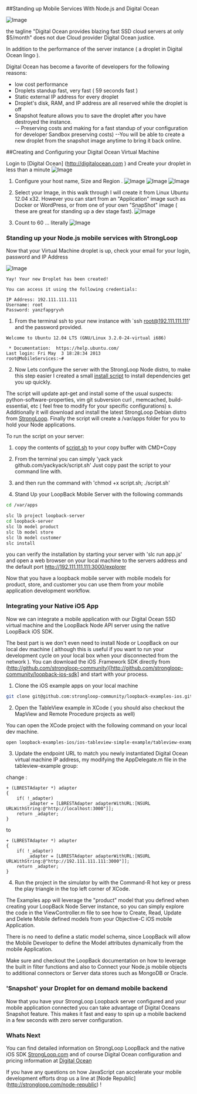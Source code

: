 
##Standing up Mobile Services With Node.js and Digital Ocean

![Image](screenshots/splash700x400.png?raw=true)

the tagline "Digital Ocean provides blazing fast SSD cloud servers at only $5/month" does not due Cloud provider Digital Ocean justice.

In addition to the performance of the server instance ( a droplet in Digital Ocean lingo ).

Digital Ocean has become a favorite of developers for the following reasons:

- low cost performance 
- Droplets standup fast, very fast ( 59 seconds fast )
- Static external IP address for every droplet
- Droplet's disk, RAM, and IP address are all reserved while the droplet is off
- Snapshot feature allows you to save the droplet after you have destroyed the instance.  
	-- Preserving costs and making for a fast standup of your configuration for developer Sandbox  preserving costs)
	--You will be able to create a new droplet from the snapshot image anytime to bring it back online.

##Creating and Configuring your Digital Ocean Virtual Machine

Login to [Digital Ocean] (http://digitalocean.com ) and Create your droplet in less than a minute
![Image](screenshots/digitalOceanPostLogin.png?raw=true)

1. Configure your host name, Size and Region .
![Image](screenshots/digitalOceanConfigHostName.png?raw=true)
![Image](screenshots/digitalOceanConfigSize.png?raw=true)
![Image](screenshots/digitalOceanConfigRegion.png?raw=true)

2. Select your Image, in this walk through I will create it from Linux Ubuntu 12.04 x32.  However you can start from an "Application" image such as Docker or WordPress, or from one of your own "SnapShot" image ( these are great for standing up a dev stage fast).
![Image](screenshots/digitalOceanConfigImage.png?raw=true)

3. Count to 60 ... literally
![Image](screenshots/digitalOceanCreating.png?raw=true)

### Standing up your Node.js mobile services with StrongLoop

Now that your Virtual Machine droplet is up, check your email for your login, password and IP Address

![Image](screenshots/digitalOceanActive.png?raw=true)

```
Yay! Your new Droplet has been created!

You can access it using the following credentials:

IP Address: 192.111.111.111
Username: root
Password: yanzfapgryvh
```

1. From the terminal ssh to your new instance with `ssh root@192.111.111.111' and the password provided.

```
Welcome to Ubuntu 12.04 LTS (GNU/Linux 3.2.0-24-virtual i686)

 * Documentation:  https://help.ubuntu.com/
Last login: Fri May  3 18:28:34 2013
root@MobileServices:~#
```

2. Now Lets configure the server with the StrongLoop Node distro, to make this step easier I created a small [install script](install.sh) to install dependencies get you up quickly. 

The script will update apt-get and install some of the usual suspects: python-software-properties, vim git subversion curl , memcached, build-essential, etc ( feel free to modify for your specific configurations)
s. Additionally it will download and install the latest StrongLoop Debian distro from [StrongLoop](StrongLoop.com).  Finally the script will create a /var/apps folder for you to hold your Node applications.

To run the script on your server:
  1. copy the contents of [script.sh](script.sh) to your copy buffer with CMD+Copy
  2. From the terminal you can simply 'yack yack github.com/yackyack/script.sh'
Just copy past the script to your command line with. 
  3. and then run the command with 'chmod +x script.sh; ./script.sh'

3. Stand Up your LoopBack Mobile Server with the following commands

```sh
cd /var/apps

slc lb project loopback-server
cd loopback-server
slc lb model product
slc lb model store
slc lb model customer
slc install
```

you can verify the installation by starting your server with
'slc run app.js' and open a web browser on your local machine to the servers address and the default port http://192.111.111.111:3000/explorer

Now that you have a loopback mobile server with mobile models for product, store, and customer you can use them from your mobile application development workflow.

### Integrating your Native iOS App

Now we can integrate a mobile application with our Digital Ocean SSD virtual machine and the LoopBack Node API server using the native LoopBack iOS SDK.

The best part is we don't even need to install Node or LoopBack on our local dev machine ( although this is useful if you want to run your development cycle on your local box when your disconnected from the network ).  You can download the iOS .Framework SDK directly from (http://github.com/strongloop-community)[http://github.com/strongloop-community/loopback-ios-sdk] and start with your process.

1. Clone the iOS example apps on your local machine

```sh
git clone git@github.com:strongloop-community/loopback-examples-ios.git
```

2. Open the TableView example in XCode ( you should also checkout the MapView and Remote Procedure projects as well)

You can open the XCode project with the following command on your local dev machine.

```sh
open loopback-examples-ios/ios-tableview-simple-example/tableview-example.xcodeproj
```

3. Update the endpoint URL to match you newly instantiated Digital Ocean virtual machine IP address, my modifying the AppDelegate.m file in the tableview-example group:

change :

```
+ (LBRESTAdapter *) adapter
{
    if( !_adapter)
        _adapter = [LBRESTAdapter adapterWithURL:[NSURL URLWithString:@"http://localhost:3000"]];
    return _adapter;
}
```

to

```
+ (LBRESTAdapter *) adapter
{
    if( !_adapter)
        _adapter = [LBRESTAdapter adapterWithURL:[NSURL URLWithString:@"http://192.111.111.111:3000"]];
    return _adapter;
}
```

4. Run the project in the simulator by with the Command-R hot key or press the play triangle in the top left corner of XCode.

The Examples app will leverage the "product" model that you defined when creating your LoopBack Node Server instance, so you can simply explore the code in the ViewController.m file to see how to Create, Read, Update and Delete Mobile defined models from your Objective-C iOS mobile Application.

There is no need to define a static model schema, since LoopBack will allow the Mobile Developer to define the Model attributes dynamically from the mobile Application.

Make sure and checkout the LoopBack documentation on how to leverage the built in filter functions and also to Connect your Node.js mobile objects to additional connectors or Server data stores such as MongoDB or Oracle.

### 'Snapshot' your Droplet for on demand mobile backend

Now that you have your StrongLoop Loopback server configured and your mobile application connected you can take advantage of Digital Oceans Snapshot feature.  This makes it fast and easy to spin up a mobile backend in a few seconds with zero server configuration.

### Whats Next

You can find detailed information on StrongLoop LoopBack and the native iOS SDK [StrongLoop.com](http://StrongLoop.com) and of course Digital Ocean configuration and pricing information at [Digital Ocean]( http://digitalocean.com)

If you have any questions on how JavaScript can accelerate your mobile development efforts drop us a line at [Node Republic] (http://strongloop.com/node-republic) !


